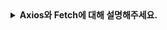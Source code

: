 <details>
  <summary><strong>Axios와 Fetch에 대해 설명해주세요.</strong></summary>

<br>

 ## 웹에서의 비동기 처리 : Axios 와 Fetch

 ### Axios

 ```javascript
   // GET 요청
   axios.get('https://api.example.com/data', {
      // 옵션
      params: {
          id: 123
      },
      headers: {
          'Authorization': 'Bearer token123'
      }
    })
    .then(response => {
      console.log(response.data);
    })
    .catch(error => {
      console.error('에러 발생:', error);
    });
 ```
  1. Node와 클라이언트에서 모두 작동하는 라이브러리 형태로, 따로 npm을 사용하여 설치가 필요함. (thrid-party library)
  2. JSON 형태로 자동 파싱
  3. Interceter, Instance, timeout 등 다양한 기능 제공
  4. catch 블록에서 에러처리가 용이
  5. 번들 사이즈가 커서 로딩 시간이 오래 걸리고, 무겁다.(=상대적으로 느리다)

<br>
 ### Fetch

 ```javaScript
  const res = await fetch(url, {
                                  method: 'GET',
                                  headers: {
                                    'Content-Type': 'application/json'
                                  }
                                });

  res.status;  // response 코드
  res.headers;  // response 헤더
  
  // response body
  await res.json(); // JSON 문자열을 파싱해서 자바스크립트 객체로 변환함.
  await res.text(); // 문자열을 그대로 가져옴.
 ```

 1. 이미 웹 브라우저에 내장되어 있는 API로, 따로 설치가 필요 없어서 가볍다(=빠르다). (웹 표준 API로, 모든 브라우저 호환 가능)
 2. Axios와는 다르게 수동 구현해야 하는 기능들이 존재 (ex. Intercepter)
 3. JSON형태로 응답이 오지 않아서 응답을 JSON으로 받고 싶다면, 파싱을 따로 해줘야 한다.
 4. HTTP 에러코드 중 404, 500 등 HTTP 오류상태코드는 자동 에러처리가 되지 않는다. 네트워크 요청이 성공하면 200번대 코드는 무조건 Promise를 반환한다. → **따라서 상태(status)를 통해 직접 다 핸들링을 해줘야 한다.

![image](https://github.com/user-attachments/assets/afa465a2-c088-498c-b820-99c7e8773ffe)

  
</details>
